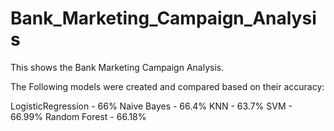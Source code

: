 # Bank_Marketing_Campaign_Analysis

This shows the Bank Marketing Campaign Analysis.

The Following models were created and compared based on their accuracy:

LogisticRegression - 66%
Naive Bayes - 66.4%
KNN - 63.7%
SVM - 66.99%
Random Forest - 66.18%
